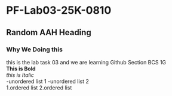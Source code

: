 # PF-Lab03-25K-0810
## Random AAH Heading
### Why We Doing this


this is the lab task 03 and we are learning Github Section BCS 1G
<br/>
**This is Bold**
<br/>
_this is Italic_
<br/>
-unordered list 1
-unordered list 2
   <br/>
        1.ordered list
        2.ordered list
        

